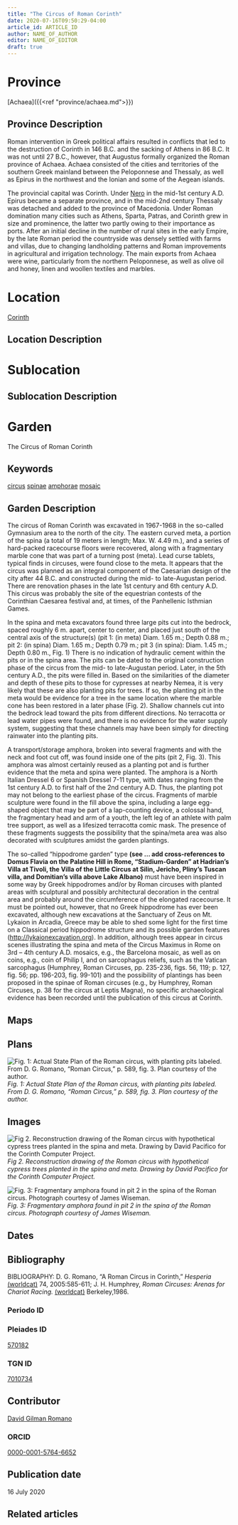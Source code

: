 ```yaml
---
title: "The Circus of Roman Corinth"
date: 2020-07-16T09:50:29-04:00
article_id: ARTICLE_ID
author: NAME_OF_AUTHOR
editor: NAME_OF_EDITOR
draft: true
---
```


# Province

[Achaea]({{<ref "province/achaea.md">}})

## Province Description

Roman intervention in Greek political affairs resulted in conflicts that led to the destruction of Corinth in 146 B.C. and the sacking of Athens in 86 B.C. It was not until 27 B.C., however, that Augustus formally organized the Roman province of Achaea. Achaea consisted of the cities and territories of the southern Greek mainland between the Peloponnese and Thessaly, as well as Epirus in the northwest and the Ionian and some of the Aegean islands.

The provincial capital was Corinth. Under [Nero](link) in the mid-1st century A.D. Epirus became a separate province, and in the mid-2nd century Thessaly was detached and added to the province of Macedonia. Under Roman domination many cities such as Athens, Sparta, Patras, and Corinth grew in size and prominence, the latter two partly owing to their importance as ports.  After an initial decline in the number of rural sites in the early Empire, by the late Roman period the countryside was densely settled with farms and villas, due to changing landholding patterns and Roman improvements in agricultural and irrigation technology. The main exports from Achaea were wine, particularly from the northern Peloponnese, as well as olive oil and honey, linen and woollen textiles and marbles.

# Location

[Corinth](https://pleiades.stoa.org/places/570182)

## Location Description

<!-- LEAVE THIS BLANK FOR NOW -->

# Sublocation

<!--
[AREA WITHIN LOCATION, LIKE “PALATINE HILL”](GEOREFERENCE LINK)
A sublocation is any area larger than an individual garden, but located within a location. I would always try to include a link to a controlled vocabulary here if possible. This ID may well be different from the Garden ID, e.g., Pompeii versus a Garden in one of the houses which has its own Pleiades ID.
-->

## Sublocation Description

<!-- DESCRIPTION -->

# Garden

The Circus of Roman Corinth

## Keywords

[circus](http://vocab.getty.edu/page/aat/300007255)
[spinae]()
[amphorae](http://vocab.getty.edu/page/aat/300148696)
[mosaic](http://vocab.getty.edu/page/aat/300015342)

## Garden Description

The circus of Roman Corinth was excavated in 1967-1968 in the so-called Gymnasium area to the north of the city. The eastern curved meta, a portion of the spina (a total of 19 meters in length; Max. W. 4.49 m.), and a series of hard-packed racecourse floors were recovered, along with a fragmentary marble cone that was part of a turning post (meta). Lead curse tablets, typical finds in circuses, were found close to the meta. It appears that the circus was planned as an integral component of the Caesarian design of the city after 44 B.C. and constructed during the mid- to late-Augustan period. There are renovation phases in the late 1st century and 6th century A.D. This circus was probably the site of the equestrian contests of the Corinthian Caesarea festival and, at times, of the Panhellenic Isthmian Games.

In the spina and meta excavators found three large pits cut into the bedrock, spaced roughly 6 m. apart, center to center, and placed just south of the central axis of the structure(s) (pit 1: (in meta) Diam. 1.65 m.; Depth 0.88 m.; pit 2: (in spina) Diam. 1.65 m.; Depth 0.79 m.; pit 3 (in spina): Diam. 1.45 m.; Depth 0.80 m., Fig. 1) There is no indication of hydraulic cement within the pits or in the spina area. The pits can be dated to the original construction phase of the circus from the mid- to late-Augustan period. Later, in the 5th century A.D., the pits were filled in.  Based on the similarities of the diameter and depth of these pits to those for cypresses at nearby Nemea, it is very likely that these are also planting pits for trees. If so, the planting pit in the meta would be evidence for a tree in the same location where the marble cone has been restored in a later phase (Fig. 2). Shallow channels cut into the bedrock lead toward the pits from different directions. No terracotta or lead water pipes were found, and there is no evidence for the water supply system, suggesting that these channels may have been simply for directing rainwater into the planting pits.

A transport/storage amphora, broken into several fragments and with the neck and foot cut off, was found inside one of the pits (pit 2, Fig. 3).  This amphora was almost certainly reused as a planting pot and is further evidence that the meta and spina were planted. The amphora is a North Italian Dressel 6 or Spanish Dressel 7-11 type, with dates ranging from the 1st century A.D. to first half of the 2nd century A.D. Thus, the planting pot may not belong to the earliest phase of the circus.
Fragments of marble sculpture were found in the fill above the spina, including a large egg-shaped object that may be part of a lap-counting device, a colossal hand, the fragmentary head and arm of a youth, the left leg of an athlete with palm tree support, as well as a lifesized terracotta comic mask. The presence of these fragments suggests the possibility that the spina/meta area was also decorated with sculptures amidst the garden plantings.

The so-called “hippodrome garden” type **(see … add cross-references to Domus Flavia on the Palatine Hill in Rome, “Stadium-Garden” at Hadrian’s Villa at Tivoli, the Villa of the Little Circus at Silin, Jericho, Pliny’s Tuscan villa, and Domitian’s villa above Lake Albano)** must have been inspired in some way by Greek hippodromes and/or by Roman circuses with planted areas with sculptural and possibly architectural decoration in the central area and probably around the circumference of the elongated racecourse. It must be pointed out, however, that no Greek hippodrome has ever been excavated, although new excavations at the Sanctuary of Zeus on Mt. Lykaion in Arcadia, Greece may be able to shed some light for the first time on a Classical period hippodrome structure and its possible garden features (http://lykaionexcavation.org). In addition, although trees appear in circus scenes illustrating the spina and meta of the Circus Maximus in Rome on 3rd – 4th century A.D. mosaics, e.g., the Barcelona mosaic, as well as on coins, e.g., coin of Philip I, and on sarcophagus reliefs, such as the Vatican sarcophagus (Humphrey, Roman Circuses, pp. 235-236, figs. 56, 119; p. 127, fig. 56; pp. 196-203, fig. 99-101) and the possibility of plantings has been proposed in the spinae of Roman circuses (e.g., by Humphrey, Roman Circuses, p. 38 for the circus at Leptis Magna), no specific archaeological evidence has been recorded until the publication of this circus at Corinth.

## Maps

<!--
![alt_text](../../images/image_name.ext)
*CAPTION*
-->

## Plans

![Fig. 1: Actual State Plan of the Roman circus, with planting pits labeled. From D. G. Romano, “Roman Circus,” p. 589, fig. 3. Plan courtesy of the author.](../../images/)
*Fig. 1: Actual State Plan of the Roman circus, with planting pits labeled. From D. G. Romano, “Roman Circus,” p. 589, fig. 3. Plan courtesy of the author.*

## Images

![Fig 2. Reconstruction drawing of the Roman circus with hypothetical cypress trees planted in the spina and meta. Drawing by David Pacifico for the Corinth Computer Project.](../../images/)
*Fig 2. Reconstruction drawing of the Roman circus with hypothetical cypress trees planted in the spina and meta. Drawing by David Pacifico for the Corinth Computer Project.*

![Fig. 3: Fragmentary amphora found in pit 2 in the spina of the Roman circus. Photograph courtesy of James Wiseman.](../../images/)
*Fig. 3: Fragmentary amphora found in pit 2 in the spina of the Roman circus. Photograph courtesy of James Wiseman.*

## Dates
<!-- Format: For now, include dates exactly as written in the document. We will revisit the question of date formatting once more data have been collected. -->
<!-- If no date, use "unspecified" -->

## Bibliography

BIBLIOGRAPHY: D. G. Romano, “A Roman Circus in Corinth,” *Hesperia* [(worldcat)](http://www.worldcat.org/oclc/359326258) 74, 2005:585-611; J. H. Humphrey, *Roman Circuses: Arenas for Chariot Racing.* [(worldcat)](http://www.worldcat.org/oclc/299732316) Berkeley,1986.

### Periodo ID

<!-- [PERIODO_ID](https://pleiades.stoa.org/places/PLEIADES_ID) -->

### Pleiades ID

[570182](https://pleiades.stoa.org/places/570182)

### TGN ID

[7010734](http://vocab.getty.edu/page/tgn/7010734)

## Contributor

[David Gilman Romano](https://anthropology.arizona.edu/user/david-gilman-romano)

### ORCID

[0000-0001-5764-6652](https://orcid.org/0000-0001-5764-6652)

## Publication date

16 July 2020

## Related articles

<!-- Links to other related articles. Leave blank for now -->
